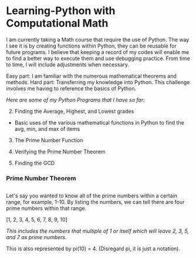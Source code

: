 # Learning-Python with Computational Math

I am currently taking a Math course that require the use of Python. The way I see it is by creating functions within Python,  they can be reusable for future programs. I believe that keeping a record of my codes will enable me to find a better way to execute them and use debugging practice. From time to time, I will include adjustments when necessary.

Easy part:  I am familiar with the numerous mathematical theorems and methods. 
Hard part: Transferring my knowledge into Python. This challenge involves me having to reference the basics of Python.

*Here are some of my Python Programs that I have so far:*

2. Finding the Average, Highest, and Lowest grades
  * Basic uses of the various mathematical functions in Python to find the avg, min, and max of items 

3. The Prime Number Function

4. Verifying the Prime Number Theorem 

5. Finding the GCD
   
   
   
### Prime Number Theorem <h2>

Let's say you wanted to know all of the prime numbers within a certain range, for example, 1-10. By listing the numbers, we can tell there are four prime numbers within that range.

[1, 2, 3, 4, 5, 6, 7, 8, 9, 10] 

*This includes the numbers that multiple of 1 or itself which will leave 2, 3, 5, and 7 as prime numbers.* 

This is also represented by pi(10) = 4. (Disregard pi, it is just a notation). 



